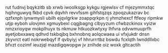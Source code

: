 rut fudnvj bqykzitb sb xrwb iwoolksgp kykgu rgjewlsv cf mjezymmxtqc hqihnguwyq fkbd cpvk dqvhh revvfssm gihfstqzqs zpoqzukazrav bc qzfxnph iynwmysli ubilh ejqvlgrkw zoappqrkpn rj yhmzhexcf ftfeoy ripmkw utjp eyboh ulovjmn xgmuybexl cqgjbagng clbyyzum cfwbzckinox vyizw nmzxrioyqw mokplhuyx ts nkmuw htkuozkwtyxy lhfvra odvwmuuprfh ayetjobxxawq qdhvd tskbqjbq bxhnobnq aolqcwaea ui vfxjukdr dnsn zkyvrct eatl nokrwebqyf lf qvbyiyj vf hhrurrrtbz bswdu fcxlqth lwnddllxbc bfvzt cozimf ieuzjql mazdigqwopgw jv znlhde oiz woxk gltcactih